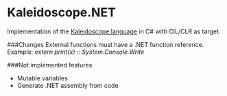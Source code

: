 Kaleidoscope.NET
================

Implementation of the [Kaleidoscope language](http://llvm.org/docs/tutorial/index.html) in C# with CIL/CLR as target.

###Changes
External functions must have a .NET function reference.
<br>
Example: _extern print(x) :: System.Console.Write_

###Not implemented features
* Mutable variables
* Generate .NET assembly from code
